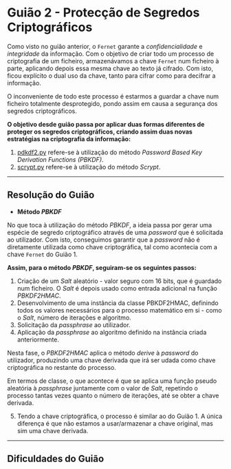 # Guião 2 - Protecção de Segredos Criptográficos

Como visto no guião anterior, o ```Fernet``` garante a *confidencialidade* e *integridade* da informação. Com o objetivo de criar todo um processo de criptografia de um ficheiro, armazenávamos a chave ```Fernet``` num ficheiro à parte, aplicando depois essa mesma chave ao texto já cifrado.
Com isto, ficou explícito o dual uso da chave, tanto para cifrar como para decifrar a informação.

O inconveniente de todo este processo é estarmos a guardar a chave num ficheiro totalmente desprotegido, pondo assim em causa a segurança dos segredos criptográficos.

**O objetivo desde guião passa por aplicar duas formas diferentes de proteger os segredos criptográficos, criando assim duas novas estratégias na criptografia da informação:**

1. [pdkdf2.py](pdkdf2.py) refere-se à utilização do método *Password Based Key Derivation Functions (PBKDF)*.
2. [scrypt.py](scrypt.py) refere-se à utilização do método *Scrypt*.

--- 

## Resolução do Guião

-  **Método *PBKDF***

No que toca à utilização do método *PBKDF*, a ideia passa por gerar uma espécie de segredo criptográfico através de uma *password* que é solicitada ao utilizador. Com isto, conseguimos garantir que a *password* não é diretamente utilizada como chave criptográfica, tal como acontecia com a chave ```Fernet``` do Guião 1.

**Assim, para o método *PBKDF*, seguiram-se os seguintes passos:**

1. Criação de um *Salt* aleatório - valor seguro com 16 bits, que é guardado num ficheiro. O *Salt* é depois usado como entrada adicional na função *PBKDF2HMAC*.
2. Desenvolvimento de uma instância da classe PBKDF2HMAC, definindo todos os valores necessários para o processo matemático em si - como o *Salt*, número de iterações e algoritmo.
3. Solicitação da *passphrase* ao utilizador.
4. Aplicação da *passphrase* ao algoritmo definido na instância criada anteriormente. 

Nesta fase, o *PBKDF2HMAC* aplica o método *derive* à *password* do utilizador, produzindo uma chave derivada que irá ser udada como chave criptográfica no restante do processo.

Em termos de classe, o que acontece é que se aplica uma função pseudo aleatória à *passphrase* juntamente com o valor de *Salt*, repetindo o processo tantas vezes quanto o número de iterações, até se obter a chave derivada.

5. Tendo a chave criptográfica, o processo é similar ao do Guião 1. A única diferença é que não estamos a usar/armazenar a chave original, mas sim uma chave derivada.

---

## Dificuldades do Guião
 

